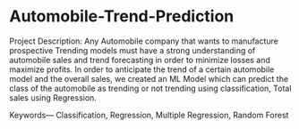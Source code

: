 # Automobile-Trend-Prediction
Project Description:
Any Automobile company that wants to manufacture prospective Trending models must have a strong understanding of automobile sales and trend forecasting in order to minimize losses and maximize profits. In order to anticipate the trend of a certain automobile model and the overall sales, we created an ML Model which can predict the class of the automobile as trending or not trending using classification, Total sales using Regression.



Keywords— Classification, Regression, Multiple Regression, Random Forest
